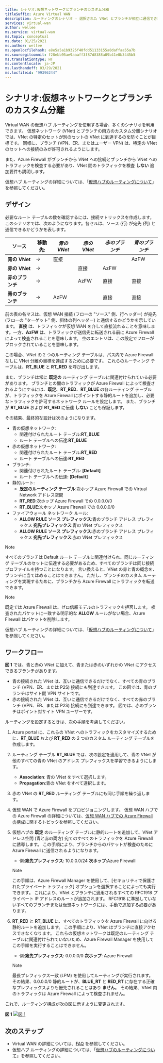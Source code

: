 ```yaml
---
title: シナリオ:仮想ネットワークとブランチのカスタム分離
titleSuffix: Azure Virtual WAN
description: ルーティングのシナリオ - 選択された VNet とブランチが相互に通信できないようにする
services: virtual-wan
author: wellee
ms.service: virtual-wan
ms.topic: conceptual
ms.date: 01/25/2021
ms.author: wellee
ms.openlocfilehash: e8e5a5a1b9325f40fdd51133155a0daffaa55a7b
ms.sourcegitcommit: f28ebb95ae9aaaff3f87d8388a09b41e0b3445b5
ms.translationtype: HT
ms.contentlocale: ja-JP
ms.lasthandoff: 03/29/2021
ms.locfileid: "99396244"
---
```

# <a name="scenario-custom-isolation-for-virtual-networks-and-branches"></a>シナリオ:仮想ネットワークとブランチのカスタム分離

Virtual WAN の仮想ハブ ルーティングを使用する場合、多くのシナリオを利用できます。 仮想ネットワーク (VNet) とブランチの両方のカスタム分離シナリオでは、VNet の特定のセットが別のセットの VNet に到達するのを防ぐことが目標です。 同様に、ブランチ (VPN、ER、またはユーザー VPN) は、特定の VNet のセットへの接続のみが許可されるようにします。

また、Azure Firewall がブランチから VNet への接続とブランチから VNet へのトラフィックを検査する必要があり、VNet 間のトラフィックを検査 **しない** 追加要件も説明します。  

仮想ハブ ルーティングの詳細については、「[仮想ハブのルーティングについて](about-virtual-hub-routing.md)」を参照してください。

## <a name="design"></a><a name="design"></a>デザイン

必要なルート テーブルの数を確認するには、接続マトリックスを作成します。 このシナリオでは、次のようになります。各セルは、ソース (行) が宛先 (列) と通信できるかどうかを表します。

| ソース | 移動先:| *青の VNet* | *赤の VNet* | *赤のブランチ*| *青のブランチ*| 
|---|---|---|---|---|---|
| **青の VNet** |   &#8594;|   直接     |           |   |  AzFW|
| **赤の VNet**  |   &#8594;|              |   直接  |  AzFW  | 
| **赤のブランチ**   |   &#8594;|   |   AzFW  |  直接 | 直接
| **青のブランチ**| &#8594;| AzFW  |   |直接   | 直接

前の表の各マスは、仮想 WAN 接続 (フローの "ソース" 側、行ヘッダー) が宛先 (フローの "ターゲット" 側、斜体の列ヘッダー) と通信するかどうかを示しています。 **直接** は、トラフィックが仮想 WAN を介して直接流れることを意味します。一方、**AzFW** は、トラフィックが送信先に転送される前に Azure Firewall によって検査されることを意味します。 空のエントリは、この設定でフローがブロックされていることを意味します。

この場合、VNet の 2 つのルーティング テーブルは、パス内で Azure Firewall なしに VNet 分離の目標を達成するために必要です。 これらのルーティング テーブルは、**RT_BLUE** と **RT_RED** を呼び出します。

また、ブランチは常に **既定の** ルーティング テーブルに関連付けられている必要があります。 ブランチとの間のトラフィックが Azure Firewall によって検査されるようにするには、**既定**、**RT_RED**、**RT_BLUE** の各ルーティング テーブルが、トラフィックを Azure Firewall にポイントする静的ルートを追加し、必要なトラフィックを許可するネットワーク ルールを設定します。 また、ブランチが **RT_BLUE** および **RT_RED** に伝達 **しない** ことも保証します。

その結果、最終的な設計は次のようになります。

* 青の仮想ネットワーク:
  * 関連付けられたルート テーブル:**RT_BLUE**
  * ルート テーブルへの伝達:**RT_BLUE**
* 赤の仮想ネットワーク:
  * 関連付けられたルート テーブル:**RT_RED**
  * ルート テーブルへの伝達:**RT_RED** 
* ブランチ:
  * 関連付けられたルート テーブル: **[Default]**
  * ルート テーブルへの伝達: **[Default]**
* 静的ルート:
    * **既定のルーティング テーブル**:次ホップ Azure Firewall での Virtual Network アドレス空間
    * **RT_RED**:次ホップ Azure Firewall での 0.0.0.0/0
    * **RT_BLUE**:次ホップ Azure Firewall での 0.0.0.0/0
* ファイアウォール ネットワーク ルール:
    * **ALLOW RULE** **ソース プレフィックス**:青のブランチ アドレス プレフィックス **宛先プレフィックス**:青の VNet プレフィックス 
    * **ALLOW RULE** **ソース プレフィックス**:赤のブランチ アドレス プレフィックス **宛先プレフィックス**:赤の VNet プレフィックス

> [!NOTE]
> すべてのブランチは Default ルート テーブルに関連付けられ、同じルーティング テーブルのセットに伝達する必要があるため、すべてのブランチは同じ接続プロファイルを持つことになります。 言い換えると、VNet の赤と青の概念を、ブランチに当てはめることはできません。 ただし、ブランチのカスタム ルーティングを実現するために、ブランチから Azure Firewall にトラフィックを転送できます。

> [!NOTE]
> 既定では Azure Firewall は、ゼロ信頼モデルのトラフィックを拒否します。 検査されたパケットに一致する明示的な **ALLOW** ルールがない場合、Azure Firewall はパケットを削除します。

仮想ハブ ルーティングの詳細については、「[仮想ハブのルーティングについて](about-virtual-hub-routing.md)」を参照してください。



## <a name="workflow"></a><a name="architecture"></a>ワークフロー

**図 1** では、青と赤の VNet に加えて、青または赤のいずれかの VNet にアクセスできるブランチがあります。

* 青の接続された VNet は、互いに通信できるだけでなく、すべての青のブランチ (VPN、ER、または P2S) 接続にも到達できます。 この図では、青のブランチはサイト間 VPN サイトです。
* 赤の接続された VNet は、互いに通信できるだけでなく、すべての赤のブランチ (VPN、ER、または P2S) 接続にも到達できます。 図では、赤のブランチはポイント対サイト VPN ユーザーです。

ルーティングを設定するときは、次の手順を考慮してください。

1. Azure portal に、これらの VNet へのトラフィックをカスタマイズするために、**RT_BLUE** および **RT_RED** の 2 つのカスタム ルーティング テーブルを作成します。
2. ルーティング テーブル **RT_BLUE** では、次の設定を適用して、青の VNet が他のすべての青の VNet のアドレス プレフィックスを学習できるようにします。
   * **Association**: 青の VNet をすべて選択します。
   * **Propagation**:青の VNet をすべて選択します。
3. 赤の VNet の **RT_RED** ルーティング テーブルにも同じ手順を繰り返します。
4. 仮想 WAN で Azure Firewall をプロビジョニングします。 仮想 WAN ハブでの Azure Firewall の詳細については、[仮想 WAN ハブでの Azure Firewall の構成](howto-firewall.md)に関するトピックを参照してください。
5. 仮想ハブの **既定** のルーティング テーブルに静的ルートを追加して、VNet アドレス空間 (青と赤の両方) 宛てのすべてのトラフィックを Azure Firewall に誘導します。 この手順により、ブランチからのパケットが検査のために Azure Firewall に送信されるようになります。
    * 例:**宛先プレフィックス**: 10.0.0.0/24 **次ホップ**:Azure Firewall
    >[!NOTE]
    > この手順は、Azure Firewall Manager を使用して、[セキュリティで保護されたプライベート トラフィック] オプションを選択することによっても実行できます。 これにより、VNet とブランチに適用されるすべての RFC1918 プライベート IP アドレスのルートが追加されます。 RFC1918 に準拠していないすべてのブランチまたは仮想ネットワークには、手動で追加する必要があります。 

6. **RT_RED** と **RT_BLUE** に、すべてのトラフィックを Azure Firewall に向ける静的ルートを追加します。 この手順により、VNet はブランチに直接アクセスできなくなります。 これらの仮想ネットワークは既定のルーティング テーブルに関連付けられていないため、Azure Firewall Manager を使用してこの手順を実行することはできません。
    * 例:**宛先プレフィックス**: 0.0.0.0/0 **次ホップ**: Azure Firewall

    > [!NOTE]
    > 最長プレフィックス一致 (LPM) を使用してルーティングが実行されます。 その結果、0.0.0.0/0 静的ルートが、**BLUE_RT** と **RED_RT** に存在する正確なプレフィックスよりも優先されることはあり **ません**。 その結果、VNet 内のトラフィックは Azure Firewall によって検査されません。

これで、ルーティング構成が次の図に示すように変更されます。

**図 1**
[ ![図 1](./media/routing-scenarios/custom-branch-vnet/custom-branch.png)](./media/routing-scenarios/custom-branch-vnet/custom-branch.png#lightbox)

## <a name="next-steps"></a>次のステップ

* Virtual WAN の詳細については、[FAQ](virtual-wan-faq.md) を参照してください。
* 仮想ハブ ルーティングの詳細については、「[仮想ハブのルーティングについて](about-virtual-hub-routing.md)」を参照してください。
